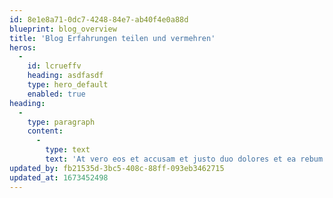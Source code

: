 ```yaml
---
id: 8e1e8a71-0dc7-4248-84e7-ab40f4e0a88d
blueprint: blog_overview
title: 'Blog Erfahrungen teilen und vermehren'
heros:
  -
    id: lcrueffv
    heading: asdfasdf
    type: hero_default
    enabled: true
heading:
  -
    type: paragraph
    content:
      -
        type: text
        text: 'At vero eos et accusam et justo duo dolores et ea rebum. Stet clita kasd gubergren, no sea takimata sanctus.'
updated_by: fb21535d-3bc5-408c-88ff-093eb3462715
updated_at: 1673452498
---
```

